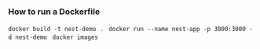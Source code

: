 ### How to run a Dockerfile

`docker build -t nest-demo . `
`docker run --name nest-app -p 3000:3000 -d nest-demo `
`docker images`
